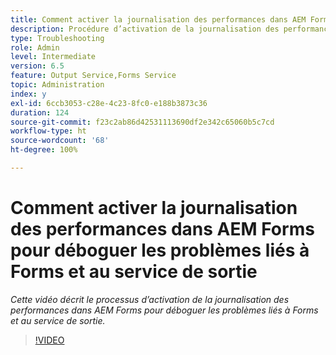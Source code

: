 ```yaml
---
title: Comment activer la journalisation des performances dans AEM Forms pour déboguer les problèmes liés à Forms et au service de sortie ?
description: Procédure d’activation de la journalisation des performances pour déboguer les problèmes liés à Forms ou au service de sortie
type: Troubleshooting
role: Admin
level: Intermediate
version: 6.5
feature: Output Service,Forms Service
topic: Administration
index: y
exl-id: 6ccb3053-c28e-4c23-8fc0-e188b3873c36
duration: 124
source-git-commit: f23c2ab86d42531113690df2e342c65060b5c7cd
workflow-type: ht
source-wordcount: '68'
ht-degree: 100%

---
```


# Comment activer la journalisation des performances dans AEM Forms pour déboguer les problèmes liés à Forms et au service de sortie

*Cette vidéo décrit le processus d’activation de la journalisation des performances dans AEM Forms pour déboguer les problèmes liés à Forms et au service de sortie.*

>[!VIDEO](https://video.tv.adobe.com/v/335499?quality=12&learn=on)
